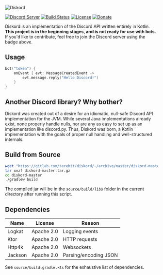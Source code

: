 ![Diskord][diskord-logo]

[![Discord Server][discord-guild-badge]](https://discord.gg/27trEwn)
[![Build Status][gitlab-ci-badge]](https://gitlab.com/serebit/diskord/pipelines)
[![License][license-badge]](https://www.apache.org/licenses/LICENSE-2.0.html)
[![Donate][paypal-badge]](https://paypal.me/gdeadshot)

Diskord is an implementation of the Discord API written entirely in Kotlin. **This project is in the beginning stages, 
and is not ready for use with bots.** If you'd like to contribute, feel free to join the Discord server using the badge 
above.

## Usage
```kotlin
bot("token") {
    onEvent { evt: MessageCreatedEvent ->
        evt.message.reply("Hello Discord!")
    }
}
```

## Another Discord library? Why bother?
Diskord was created out of a desire for an idiomatic, null-safe Discord API implementation for the JVM. While several
 Java implementations already exist, none properly handle nulls, nor are any as easy to set up as an implementation like
 discord.py. Thus, Diskord was born, a Kotlin implementation with the goals of proper null handling and well-structured
 internals.
 
## Build from Source
```bash
wget "https://gitlab.com/serebit/diskord/-/archive/master/diskord-master.tar.gz"
tar xvzf diskord-master.tar.gz
cd diskord-master
./gradlew build
```
The compiled jar will be in the `source/build/libs` folder in the current directory after running this script.

## Dependencies
| Name    | License    | Reason                |
| ------- | ---------- |---------------------- |
| Logkat  | Apache 2.0 | Logging events        |
| Ktor    | Apache 2.0 | HTTP requests         |
| Http4k  | Apache 2.0 | Websockets            |
| Jackson | Apache 2.0 | Parsing/encoding JSON |
See `source/build.gradle.kts` for the exhaustive list of dependencies.

[diskord-logo]: https://serebit.com/assets/images/diskord-banner-nopad.svg "Diskord"
[discord-guild-badge]: https://discordapp.com/api/guilds/450082907185479700/widget.png?style=shield "Discord Server"
[gitlab-ci-badge]: https://gitlab.com/serebit/diskord/badges/master/build.svg "Pipeline Status"
[license-badge]: https://img.shields.io/badge/License-Apache%202.0-lightgrey.svg "License"
[paypal-badge]: https://img.shields.io/badge/Donate-PayPal-blue.svg "PayPal"
